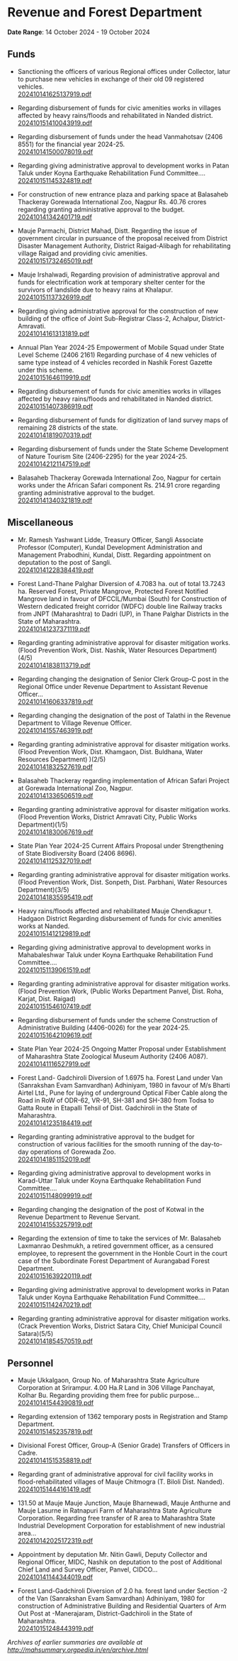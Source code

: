 # Revenue and Forest Department

**Date Range**: 14 October 2024 - 19 October 2024


## Funds
- Sanctioning the officers of various Regional offices under Collector, latur to purchase new  vehicles in exchange of their old 09 registered vehicles.\
  [202410141625137919.pdf](https://gr.maharashtra.gov.in/Site/Upload/Government%20Resolutions/English/202410141625137919.pdf)

- Regarding disbursement of funds for civic amenities works in villages affected by heavy rains/floods and rehabilitated in Nanded district.\
  [202410151410043919.pdf](https://gr.maharashtra.gov.in/Site/Upload/Government%20Resolutions/English/202410151410043919.pdf)

- Regarding disbursement of funds under the head Vanmahotsav (2406 8551) for the financial year 2024-25.\
  [202410141500078019.pdf](https://gr.maharashtra.gov.in/Site/Upload/Government%20Resolutions/English/202410141500078019.pdf)

- Regarding giving administrative approval to development works in Patan Taluk under Koyna Earthquake Rehabilitation Fund Committee....\
  [202410151145324819.pdf](https://gr.maharashtra.gov.in/Site/Upload/Government%20Resolutions/English/202410151145324819.pdf)

- For construction of new entrance plaza and parking space at Balasaheb Thackeray Gorewada International Zoo, Nagpur Rs. 40.76 crores regarding granting administrative approval to the budget.\
  [202410141342401719.pdf](https://gr.maharashtra.gov.in/Site/Upload/Government%20Resolutions/English/202410141342401719......pdf)

- Mauje Parmachi, District Mahad, Distt. Regarding the issue of government circular in pursuance of the proposal received from District Disaster Management Authority, District Raigad-Alibagh for rehabilitating village Raigad and providing civic amenities.\
  [202410151732465019.pdf](https://gr.maharashtra.gov.in/Site/Upload/Government%20Resolutions/English/202410151732465019.pdf)

- Mauje Irshalwadi, Regarding provision of administrative approval and funds for electrification work at temporary shelter center for the survivors of landslide due to heavy rains at Khalapur.\
  [202410151137326919.pdf](https://gr.maharashtra.gov.in/Site/Upload/Government%20Resolutions/English/202410151137326919.pdf)

- Regarding giving administrative approval for the construction of new building of the office of Joint Sub-Registrar Class-2, Achalpur, District-Amravati.\
  [202410141613131819.pdf](https://gr.maharashtra.gov.in/Site/Upload/Government%20Resolutions/English/202410141613131819......pdf)

- Annual Plan Year 2024-25 Empowerment of Mobile Squad under State Level Scheme (2406 2161) Regarding purchase of 4 new vehicles of same type instead of 4 vehicles recorded in Nashik Forest Gazette under this scheme.\
  [202410151646119919.pdf](https://gr.maharashtra.gov.in/Site/Upload/Government%20Resolutions/English/202410151646119919.pdf)

- Regarding disbursement of funds for civic amenities works in villages affected by heavy rains/floods and rehabilitated in Nanded district.\
  [202410151407386919.pdf](https://gr.maharashtra.gov.in/Site/Upload/Government%20Resolutions/English/202410151407386919.pdf)

- Regarding disbursement of funds for digitization of land survey maps of remaining 28 districts of the state.\
  [202410141819070319.pdf](https://gr.maharashtra.gov.in/Site/Upload/Government%20Resolutions/English/202410141819070319.pdf)

- Regarding disbursement of funds under the State Scheme Development of Nature Tourism Site (2406-2295) for the year 2024-25.\
  [202410142121147519.pdf](https://gr.maharashtra.gov.in/Site/Upload/Government%20Resolutions/English/202410142121147519.pdf)

- Balasaheb Thackeray Gorewada International Zoo, Nagpur for certain works under the African Safari component Rs. 214.91 crore regarding granting administrative approval to the budget.\
  [202410141340321819.pdf](https://gr.maharashtra.gov.in/Site/Upload/Government%20Resolutions/English/202410141340321819.....pdf)

## Miscellaneous
- Mr. Ramesh Yashwant Lidde, Treasury Officer, Sangli Associate Professor (Computer), Kundal Development Administration and Management Prabodhini, Kundal, Distt. Regarding appointment on deputation to the post of Sangli.\
  [202410141228384419.pdf](https://gr.maharashtra.gov.in/Site/Upload/Government%20Resolutions/English/202410141228384419....pdf)

- Forest Land-Thane  Palghar Diversion of 4.7083 ha. out of total 13.7243 ha. Reserved Forest, Private Mangrove, Protected Forest  Notified Mangrove land in favour of DFCCIL/Mumbai (South) for Construction of Western dedicated freight corridor (WDFC) double line Railway tracks from JNPT (Maharashtra) to Dadri (UP), in Thane  Palghar Districts in the State of Maharashtra.\
  [202410141237371119.pdf](https://gr.maharashtra.gov.in/Site/Upload/Government%20Resolutions/English/202410141237371119.pdf)

- Regarding granting administrative approval for disaster mitigation works. (Flood Prevention Work, Dist. Nashik, Water Resources Department)(4/5)\
  [202410141838113719.pdf](https://gr.maharashtra.gov.in/Site/Upload/Government%20Resolutions/English/202410141838113719.pdf)

- Regarding changing the designation of Senior Clerk Group-C post in the Regional Office under Revenue Department to Assistant Revenue Officer...\
  [202410141606337819.pdf](https://gr.maharashtra.gov.in/Site/Upload/Government%20Resolutions/English/202410141606337819.....pdf)

- Regarding changing the designation of the post of Talathi in the Revenue Department to Village Revenue Officer.\
  [202410141557463919.pdf](https://gr.maharashtra.gov.in/Site/Upload/Government%20Resolutions/English/202410141557463919.pdf)

- Regarding granting administrative approval for disaster mitigation works. (Flood Prevention Work, Dist. Khamgaon, Dist. Buldhana, Water Resources Department) )(2/5)\
  [202410141832527619.pdf](https://gr.maharashtra.gov.in/Site/Upload/Government%20Resolutions/English/202410141832527619.pdf)

- Balasaheb Thackeray regarding implementation of African Safari Project at Gorewada International Zoo, Nagpur.\
  [202410141336506519.pdf](https://gr.maharashtra.gov.in/Site/Upload/Government%20Resolutions/English/202410141336506519.pdf)

- Regarding granting administrative approval for disaster mitigation works. (Flood Prevention Works, District Amravati City, Public Works Department)(1/5)\
  [202410141830067619.pdf](https://gr.maharashtra.gov.in/Site/Upload/Government%20Resolutions/English/202410141830067619.pdf)

- State Plan Year 2024-25 Current Affairs Proposal under Strengthening of State Biodiversity Board (2406 8696).\
  [202410141125327019.pdf](https://gr.maharashtra.gov.in/Site/Upload/Government%20Resolutions/English/202410141125327019.pdf)

- Regarding granting administrative approval for disaster mitigation works. (Flood Prevention Work, Dist. Sonpeth, Dist. Parbhani, Water Resources Department)(3/5)\
  [202410141835595419.pdf](https://gr.maharashtra.gov.in/Site/Upload/Government%20Resolutions/English/202410141835595419.pdf)

- Heavy rains/floods affected and rehabilitated Mauje Chendkapur t. Hadgaon District Regarding disbursement of funds for civic amenities works at Nanded.\
  [202410151412129819.pdf](https://gr.maharashtra.gov.in/Site/Upload/Government%20Resolutions/English/202410151412129819.pdf)

- Regarding giving administrative approval to development works in Mahabaleshwar Taluk under Koyna Earthquake Rehabilitation Fund Committee....\
  [202410151139061519.pdf](https://gr.maharashtra.gov.in/Site/Upload/Government%20Resolutions/English/202410151139061519.pdf)

- Regarding granting administrative approval for disaster mitigation works. (Flood Prevention Work, (Public Works Department Panvel, Dist. Roha, Karjat, Dist. Raigad)\
  [202410151546107419.pdf](https://gr.maharashtra.gov.in/Site/Upload/Government%20Resolutions/English/202410151546107419.pdf)

- Regarding disbursement of funds under the scheme Construction of Administrative Building (4406-0026) for the year 2024-25.\
  [202410151642109619.pdf](https://gr.maharashtra.gov.in/Site/Upload/Government%20Resolutions/English/202410151642109619.pdf)

- State Plan Year 2024-25 Ongoing Matter Proposal under Establishment of Maharashtra State Zoological Museum Authority (2406 A087).\
  [202410141116527919.pdf](https://gr.maharashtra.gov.in/Site/Upload/Government%20Resolutions/English/202410141116527919.pdf)

- Forest Land- Gadchiroli  Diversion of 1.6975 ha. Forest Land under Van (Sanrakshan Evam Samvardhan) Adhiniyam, 1980 in favour of M/s Bharti Airtel Ltd., Pune for laying of underground Optical Fiber Cable along the Road in RoW of ODR-62, VR-91, SH-381 and SH-380 from Todsa to Gatta Route in Etapalli Tehsil of Dist. Gadchiroli in the State of Maharashtra.\
  [202410141235184419.pdf](https://gr.maharashtra.gov.in/Site/Upload/Government%20Resolutions/English/202410141235184419.pdf)

- Regarding granting administrative approval to the budget for construction of various facilities for the smooth running of the day-to-day operations of Gorewada Zoo.\
  [202410141851152019.pdf](https://gr.maharashtra.gov.in/Site/Upload/Government%20Resolutions/English/202410141851152019.pdf)

- Regarding giving administrative approval to development works in Karad-Uttar Taluk under Koyna Earthquake Rehabilitation Fund Committee....\
  [202410151148099919.pdf](https://gr.maharashtra.gov.in/Site/Upload/Government%20Resolutions/English/202410151148099919.pdf)

- Regarding changing the designation of the post of Kotwal in the Revenue Department to Revenue Servant.\
  [202410141553257919.pdf](https://gr.maharashtra.gov.in/Site/Upload/Government%20Resolutions/English/202410141553257919.pdf)

- Regarding the extension of time to take the services of Mr. Balasaheb Laxmanrao Deshmukh, a retired government officer, as a censured employee, to represent the government in the Honble Court in the court case of the Subordinate Forest Department of Aurangabad Forest Department.\
  [202410151639220119.pdf](https://gr.maharashtra.gov.in/Site/Upload/Government%20Resolutions/English/202410151639220119.pdf)

- Regarding giving administrative approval to development works in Patan Taluk under Koyna Earthquake Rehabilitation Fund Committee....\
  [202410151142470219.pdf](https://gr.maharashtra.gov.in/Site/Upload/Government%20Resolutions/English/202410151142470219.pdf)

- Regarding granting administrative approval for disaster mitigation works. (Crack Prevention Works, District Satara City, Chief Municipal Council Satara)(5/5)\
  [202410141854570519.pdf](https://gr.maharashtra.gov.in/Site/Upload/Government%20Resolutions/English/202410141854570519.pdf)

## Personnel
- Mauje Ukkalgaon, Group No. of Maharashtra State Agriculture Corporation at Srirampur. 4.00 Ha.R Land in 306 Village Panchayat, Kolhar Bu. Regarding providing them free for public purpose...\
  [202410141544390819.pdf](https://gr.maharashtra.gov.in/Site/Upload/Government%20Resolutions/English/202410141544390819.pdf)

- Regarding extension of 1362 temporary posts in Registration and Stamp Department.\
  [202410151452357819.pdf](https://gr.maharashtra.gov.in/Site/Upload/Government%20Resolutions/English/202410151452357819.pdf)

- Divisional Forest Officer, Group-A (Senior Grade) Transfers of Officers in Cadre.\
  [202410141515358819.pdf](https://gr.maharashtra.gov.in/Site/Upload/Government%20Resolutions/English/202410141515358819.pdf)

- Regarding grant of administrative approval for civil facility works in flood-rehabilitated villages of Mauje Chitmogra (T. Biloli Dist. Nanded).\
  [202410151444161419.pdf](https://gr.maharashtra.gov.in/Site/Upload/Government%20Resolutions/English/202410151444161419.pdf)

- 131.50 at Mauje Mauje Junction, Mauje Bharnewadi, Mauje Anthurne and Mauje Lasurne in Ratnapuri Farm of Maharashtra State Agriculture Corporation. Regarding free transfer of R area to Maharashtra State Industrial Development Corporation for establishment of new industrial area...\
  [202410142025172319.pdf](https://gr.maharashtra.gov.in/Site/Upload/Government%20Resolutions/English/202410142025172319.pdf)

- Appointment by deputation Mr. Nitin Gawli, Deputy Collector and Regional Officer, MIDC, Nashik on deputation to the post of Additional Chief Land and Survey Officer, Panvel, CIDCO...\
  [202410141144344019.pdf](https://gr.maharashtra.gov.in/Site/Upload/Government%20Resolutions/English/202410141144344019.pdf)

- Forest Land-Gadchiroli Diversion of 2.0 ha. forest land under Section -2 of the Van (Sanrakshan Evam Samvardhan) Adhiniyam, 1980 for construction of Administrative Building and Residential Quarters of Arm Out Post at -Manerajaram, District-Gadchiroli in the State of Maharashtra.\
  [202410151248443919.pdf](https://gr.maharashtra.gov.in/Site/Upload/Government%20Resolutions/English/202410151248443919.pdf)


*Archives of earlier summaries are available at http://mahsummary.orgpedia.in/en/archive.html*